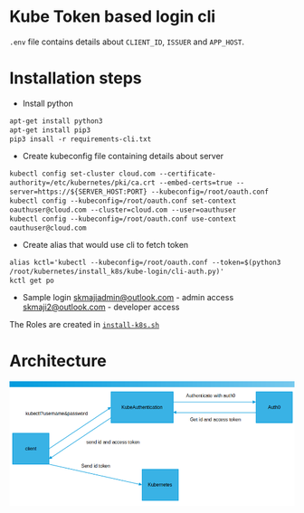 # Kube Token based login cli

`.env` file contains details about `CLIENT_ID`, `ISSUER` and `APP_HOST`.

# Installation steps

- Install python
```console
apt-get install python3
apt-get install pip3
pip3 insall -r requirements-cli.txt
```

- Create kubeconfig file containing details about server
```console
kubectl config set-cluster cloud.com --certificate-authority=/etc/kubernetes/pki/ca.crt --embed-certs=true --server=https://${SERVER_HOST:PORT} --kubeconfig=/root/oauth.conf
kubectl config --kubeconfig=/root/oauth.conf set-context oauthuser@cloud.com --cluster=cloud.com --user=oauthuser
kubectl config --kubeconfig=/root/oauth.conf use-context oauthuser@cloud.com
```

- Create alias that would use cli to fetch token
```console
alias kctl='kubectl --kubeconfig=/root/oauth.conf --token=$(python3 /root/kubernetes/install_k8s/kube-login/cli-auth.py)'
kctl get po
```

- Sample login
skmajiadmin@outlook.com - admin access
skmaji2@outlook.com - developer access

The Roles are created in [`install-k8s.sh`](https://github.com/sumitmaji/kubernetes/blob/master/install_k8s/install-k8s.sh#L153)

# Architecture
![alt text](https://github.com/sumitmaji/kubernetes/blob/master/install_k8s/kube-login/images/img.png)

